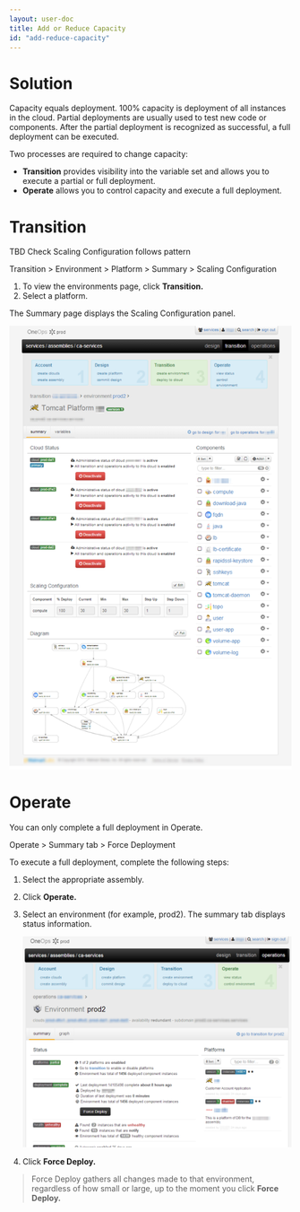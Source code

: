 ```yaml
---
layout: user-doc
title: Add or Reduce Capacity
id: "add-reduce-capacity"
---
```


# Solution

Capacity equals deployment. 100% capacity is deployment of all instances in the cloud. Partial deployments are usually used to test new code or components. After the partial deployment is recognized as successful, a full deployment can be executed.

Two processes are required to change capacity:


* **Transition** provides visibility into the variable set and allows you to execute a partial or full deployment.
* **Operate** allows you to control capacity and execute a full deployment.

# Transition

TBD Check Scaling Configuration follows pattern

Transition > Environment > Platform > Summary > Scaling Configuration


1. To view the environments page, click **Transition.**
2. Select a platform.

The Summary page displays the Scaling Configuration panel.

![Capacity Scaling Configuration](/assets/docs/local/images/capacity-scaling-configuration.png)

# Operate

You can only complete a full deployment in Operate.

Operate > Summary tab > Force Deployment

To execute a full deployment, complete the following steps:


1. Select the appropriate assembly.
2. Click **Operate.**
3. Select an environment (for example, prod2).
    The summary tab displays status information.
  
    ![Capacity Summary](/assets/docs/local/images/capacity-summary.png)
  
4. Click **Force Deploy.**

>Force Deploy gathers all changes made to that environment, regardless of how small or large, up to the moment you click **Force Deploy.**

